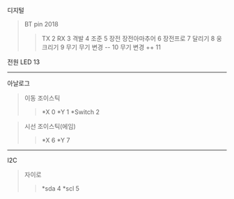 디지털


>BT pin 2018
>>TX 2
RX 3
격발 4
조준 5
장전
장전아마추어 6
장전프로 7
달리기 8
웅크리기 9
무기
무기 변경 -- 10
무기 변경 ++ 11

전원 LED 13

<hr/>

아날로그


>이동 조이스틱
>>*X 0
>>*Y 1
>>*Switch 2

>시선 조이스틱(에임)
>>*X 6
>>*Y 7

<hr/>

I2C

>자이로
>>*sda 4
>>*scl 5